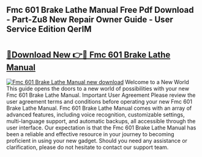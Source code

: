 ## Fmc 601 Brake Lathe Manual Free Pdf Download - Part-Zu8 New Repair Owner Guide - User Service Edition QerlM

# <h2><a href="http://bc68846.oget.top/?id=Fmc+601+Brake+Lathe+Manual">🔗Download New 👉🔴 Fmc 601 Brake Lathe Manual</a></h2>

[![Fmc 601 Brake Lathe Manual new download](https://i.imgur.com/5g1atiW.png)](http://bc68846.oget.top/?id=Fmc+601+Brake+Lathe+Manual)
Welcome to a New World This guide opens the doors to a new world of possibilities with your new Fmc 601 Brake Lathe Manual. Important User Agreement Please review the user agreement terms and conditions before operating your new Fmc 601 Brake Lathe Manual. Fmc 601 Brake Lathe Manual comes with an array of advanced features, including voice recognition, customizable settings, multi-language support, and automatic backups, all accessible through the user interface. Our expectation is that the Fmc 601 Brake Lathe Manual has been a reliable and effective resource in your journey to becoming proficient in using your new gadget. Should you need any assistance or clarification, please do not hesitate to contact our support team.
